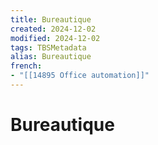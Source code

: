 ```yaml
---
title: Bureautique
created: 2024-12-02
modified: 2024-12-02
tags: TBSMetadata
alias: Bureautique
french:
- "[[14895 Office automation]]"
---
```

# Bureautique
